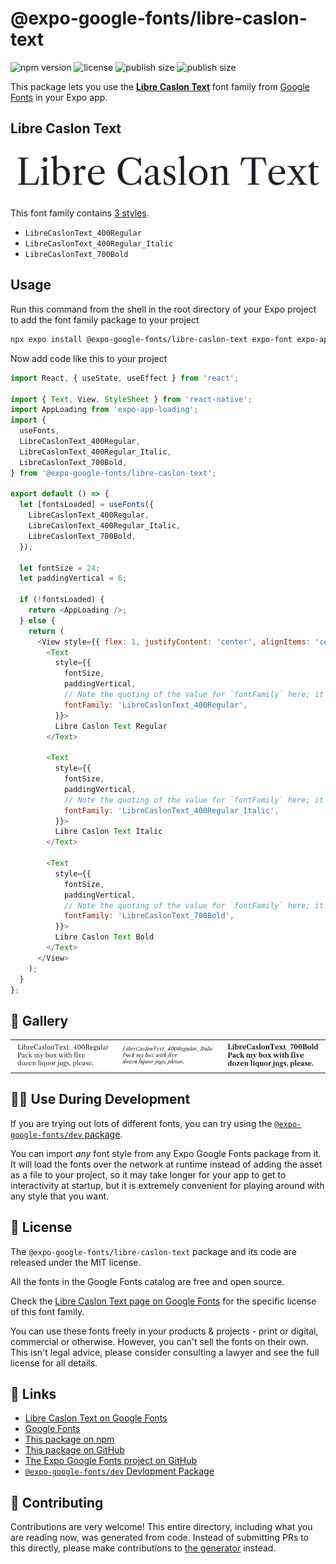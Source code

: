 # @expo-google-fonts/libre-caslon-text

![npm version](https://flat.badgen.net/npm/v/@expo-google-fonts/libre-caslon-text)
![license](https://flat.badgen.net/github/license/expo/google-fonts)
![publish size](https://flat.badgen.net/packagephobia/install/@expo-google-fonts/libre-caslon-text)
![publish size](https://flat.badgen.net/packagephobia/publish/@expo-google-fonts/libre-caslon-text)

This package lets you use the [**Libre Caslon Text**](https://fonts.google.com/specimen/Libre+Caslon+Text) font family from [Google Fonts](https://fonts.google.com/) in your Expo app.

## Libre Caslon Text

![Libre Caslon Text](./font-family.png)

This font family contains [3 styles](#-gallery).

- `LibreCaslonText_400Regular`
- `LibreCaslonText_400Regular_Italic`
- `LibreCaslonText_700Bold`

## Usage

Run this command from the shell in the root directory of your Expo project to add the font family package to your project
```sh
npx expo install @expo-google-fonts/libre-caslon-text expo-font expo-app-loading
```

Now add code like this to your project
```js
import React, { useState, useEffect } from 'react';

import { Text, View, StyleSheet } from 'react-native';
import AppLoading from 'expo-app-loading';
import {
  useFonts,
  LibreCaslonText_400Regular,
  LibreCaslonText_400Regular_Italic,
  LibreCaslonText_700Bold,
} from '@expo-google-fonts/libre-caslon-text';

export default () => {
  let [fontsLoaded] = useFonts({
    LibreCaslonText_400Regular,
    LibreCaslonText_400Regular_Italic,
    LibreCaslonText_700Bold,
  });

  let fontSize = 24;
  let paddingVertical = 6;

  if (!fontsLoaded) {
    return <AppLoading />;
  } else {
    return (
      <View style={{ flex: 1, justifyContent: 'center', alignItems: 'center' }}>
        <Text
          style={{
            fontSize,
            paddingVertical,
            // Note the quoting of the value for `fontFamily` here; it expects a string!
            fontFamily: 'LibreCaslonText_400Regular',
          }}>
          Libre Caslon Text Regular
        </Text>

        <Text
          style={{
            fontSize,
            paddingVertical,
            // Note the quoting of the value for `fontFamily` here; it expects a string!
            fontFamily: 'LibreCaslonText_400Regular_Italic',
          }}>
          Libre Caslon Text Italic
        </Text>

        <Text
          style={{
            fontSize,
            paddingVertical,
            // Note the quoting of the value for `fontFamily` here; it expects a string!
            fontFamily: 'LibreCaslonText_700Bold',
          }}>
          Libre Caslon Text Bold
        </Text>
      </View>
    );
  }
};

```

## 🔡 Gallery


||||
|-|-|-|
|![LibreCaslonText_400Regular](./LibreCaslonText_400Regular.ttf.png)|![LibreCaslonText_400Regular_Italic](./LibreCaslonText_400Regular_Italic.ttf.png)|![LibreCaslonText_700Bold](./LibreCaslonText_700Bold.ttf.png)||


## 👩‍💻 Use During Development

If you are trying out lots of different fonts, you can try using the [`@expo-google-fonts/dev` package](https://github.com/expo/google-fonts/tree/master/font-packages/dev#readme).

You can import *any* font style from any Expo Google Fonts package from it. It will load the fonts
over the network at runtime instead of adding the asset as a file to your project, so it may take longer
for your app to get to interactivity at startup, but it is extremely convenient
for playing around with any style that you want.

## 📖 License

The `@expo-google-fonts/libre-caslon-text` package and its code are released under the MIT license.

All the fonts in the Google Fonts catalog are free and open source.

Check the [Libre Caslon Text page on Google Fonts](https://fonts.google.com/specimen/Libre+Caslon+Text) for the specific license of this font family.

You can use these fonts freely in your products & projects - print or digital, commercial or otherwise. However, you can't sell the fonts on their own. This isn't legal advice, please consider consulting a lawyer and see the full license for all details.

## 🔗 Links

- [Libre Caslon Text on Google Fonts](https://fonts.google.com/specimen/Libre+Caslon+Text)
- [Google Fonts](https://fonts.google.com/)
- [This package on npm](https://www.npmjs.com/package/@expo-google-fonts/libre-caslon-text)
- [This package on GitHub](https://github.com/expo/google-fonts/tree/master/font-packages/libre-caslon-text)
- [The Expo Google Fonts project on GitHub](https://github.com/expo/google-fonts)
- [`@expo-google-fonts/dev` Devlopment Package](https://github.com/expo/google-fonts/tree/master/font-packages/dev)

## 🤝 Contributing

Contributions are very welcome! This entire directory, including what you are reading now, was generated from code. Instead of submitting PRs to this directly, please make contributions to [the generator](https://github.com/expo/google-fonts/tree/master/packages/generator) instead.
